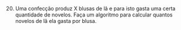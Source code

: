 20. Uma confecção produz X blusas de lã e para isto gasta uma certa quantidade de novelos.
Faça um algoritmo para calcular quantos novelos de lã ela gasta por blusa. 